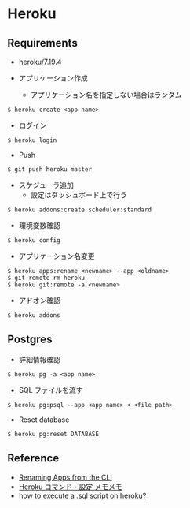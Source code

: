 # Heroku
## Requirements
- heroku/7.19.4


- アプリケーション作成
    - アプリケーション名を指定しない場合はランダム
```
$ heroku create <app name>
```

- ログイン
```
$ heroku login
```

- Push
```
$ git push heroku master
```

- スケジューラ追加
    - 設定はダッシュボード上で行う
```
$ heroku addons:create scheduler:standard
```

- 環境変数確認
```
$ heroku config
```

- アプリケーション名変更
```
$ heroku apps:rename <newname> --app <oldname>
$ git remote rm heroku
$ heroku git:remote -a <newname>
```


- アドオン確認
```
$ heroku addons
```

## Postgres
- 詳細情報確認
```
$ heroku pg -a <app name>
```
- SQL ファイルを流す
```
$ heroku pg:psql --app <app name> < <file path>
```

- Reset database
```
$ heroku pg:reset DATABASE
```

## Reference
- [Renaming Apps from the CLI](https://devcenter.heroku.com/articles/renaming-apps)
- [Heroku コマンド・設定 メモメモ](https://qiita.com/pugiemonn/items/0e69b7a29a384b356e65)
- [how to execute a .sql script on heroku?](https://stackoverflow.com/questions/15237366/how-to-execute-a-sql-script-on-heroku)